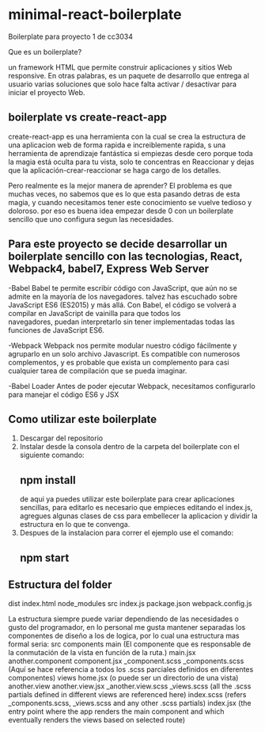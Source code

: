 # minimal-react-boilerplate
Boilerplate para proyecto 1 de cc3034

Que es un boilerplate?

un framework HTML que permite construir aplicaciones y sitios Web responsive. En otras palabras, es un paquete de desarrollo que entrega al usuario varias soluciones que solo hace falta activar / desactivar para iniciar el proyecto Web.

## boilerplate vs create-react-app

create-react-app es una herramienta con la cual se crea la estructura de una aplicacion web de forma rapida e increiblemente rapida, s una herramienta de aprendizaje fantástica si empiezas desde cero porque toda la magia está oculta para tu vista, solo te concentras en Reaccionar y dejas que la aplicación-crear-reaccionar se haga cargo de los detalles.

Pero realmente es la mejor manera de aprender?
El problema es que muchas veces, no sabemos que es lo que esta pasando detras de esta magia, y cuando necesitamos tener este conocimiento se vuelve tedioso y doloroso.
por eso es buena idea empezar desde 0 con un boilerplate sencillo que uno configura segun las necesidades.

## Para este proyecto se decide desarrollar un boilerplate sencillo con las tecnologias, React, Webpack4, babel7, Express Web Server

-Babel
  Babel te permite escribir código con JavaScript, que aún no se admite en la mayoría de los navegadores. talvez has escuchado sobre 
  JavaScript ES6 (ES2015) y más allá. Con Babel, el código se volverá a compilar en JavaScript de vainilla para que todos los    
  navegadores, puedan interpretarlo sin tener implementadas todas las funciones de JavaScript ES6.
 
-Webpack
  Webpack nos permite modular nuestro código fácilmente y agruparlo en un solo archivo Javascript. Es compatible con numerosos
  complementos, y es probable que exista un complemento para casi cualquier tarea de compilación que se pueda imaginar.
  
 -Babel Loader
  Antes de poder ejecutar Webpack, necesitamos configurarlo para manejar el código ES6 y JSX

## Como utilizar este boilerplate
1. Descargar del repositorio
2. Instalar desde la consola dentro de la carpeta del boilerplate con el siguiente comando:
   ## npm install
   de aqui ya puedes utilizar este boilerplate para crear aplicaciones sencillas, para editarlo es necesario
   que empieces editando el index.js, agregues algunas clases de css para embellecer la aplicacion y dividir la estructura en lo que te    convenga.
3. Despues de la instalacion para correr el ejemplo use el comando:
   ## npm start 

## Estructura del folder
dist
  index.html
node_modules
src
  index.js
package.json
webpack.config.js

La estructura siempre puede variar dependiendo de las necesidades o gusto del programador, en lo personal me gusta mantener separadas los componentes de diseño a los de logica, por lo cual una estructura mas formal seria:
src
  components
    main (El componente que es responsable de la conmutación de la vista en función de la ruta.)
      main.jsx
      another.component
        component.jsx
          _component.scss
          _components.scss (Aquí se hace referencia a todos los .scss parciales definidos en diferentes componentes)
        views
          home.jsx (o puede ser un directorio de una vista)
            another.view
              another.view.jsx
              _another.view.scss
                _views.scss (all the .scss partials defined in different views are referenced here)
   index.scss (refers _components.scss, _views.scss and any other .scss partials)
   index.jsx (the entry point where the app renders the main component and which eventually renders the views
       based on selected route)
